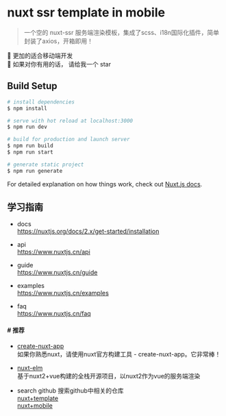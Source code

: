 # nuxt ssr template in mobile

> 一个空的 nuxt-ssr 服务端渲染模板，集成了scss、i18n国际化插件，简单封装了axios，开箱即用！
  
🎉 更加的适合移动端开发  
🎉 如果对你有用的话， 请给我一个 star


## Build Setup

```bash
# install dependencies
$ npm install

# serve with hot reload at localhost:3000
$ npm run dev

# build for production and launch server
$ npm run build
$ npm run start

# generate static project
$ npm run generate
```

For detailed explanation on how things work, check out [Nuxt.js docs](https://nuxtjs.org).


## 学习指南

- docs  
https://nuxtjs.org/docs/2.x/get-started/installation

- api  
https://www.nuxtjs.cn/api

- guide  
https://www.nuxtjs.cn/guide

- examples  
https://www.nuxtjs.cn/examples

- faq  
https://www.nuxtjs.cn/faq


#### \# 推荐   
- [create-nuxt-app](https://github.com/nuxt/create-nuxt-app)   
  如果你熟悉nuxt，请使用nuxt官方构建工具 - create-nuxt-app。它非常棒！

- [nuxt-elm](https://github.com/EasyTuan/nuxt-elm)   
  基于nuxt2+vue构建的全栈开源项目，以nuxt2作为vue的服务端渲染

- search github 搜索github中相关的仓库    
  [nuxt+template](https://github.com/search?q=nuxt+template)     
  [nuxt+mobile](https://github.com/search?q=nuxt+mobile)      
